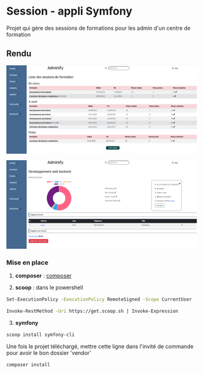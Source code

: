 # Session -  appli Symfony

Projet qui gère des sessions de formations pour les admin d'un centre de formation

## Rendu

![Liste des sessions](public\img\screen1.png)


![Détail d'une session](public\img\screen2.png)


### Mise en place 


1. **composer** : [composer](https://getcomposer.org/download/) 

2. **scoop** : dans le powershell
 
``` sh
Set-ExecutionPolicy -ExecutionPolicy RemoteSigned -Scope CurrentUser  
```

``` sh
Invoke-RestMethod -Uri https://get.scoop.sh | Invoke-Expression
```

3. **symfony**

``` sh
scoop install symfony-cli
```

Une fois le projet téléchargé, mettre cette ligne dans l'invité de commande pour avoir le bon dossier 'vendor'

``` sh
composer install
```
